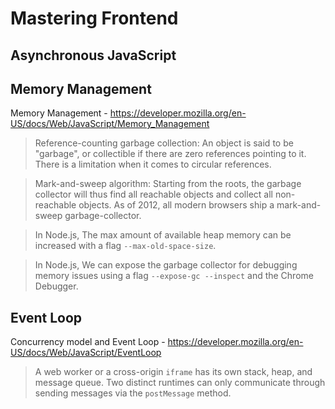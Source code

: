 # Mastering Frontend

## Asynchronous JavaScript

## Memory Management
Memory Management - https://developer.mozilla.org/en-US/docs/Web/JavaScript/Memory_Management

> Reference-counting garbage collection: An object is said to be "garbage", or collectible if there are zero references pointing to it. There is a limitation when it comes to circular references.

> Mark-and-sweep algorithm: Starting from the roots, the garbage collector will thus find all reachable objects and collect all non-reachable objects. As of 2012, all modern browsers ship a mark-and-sweep garbage-collector.

> In Node.js, The max amount of available heap memory can be increased with a flag `--max-old-space-size`.

> In Node.js, We can expose the garbage collector for debugging memory issues using a flag `--expose-gc --inspect` and the Chrome Debugger.

## Event Loop
Concurrency model and Event Loop - https://developer.mozilla.org/en-US/docs/Web/JavaScript/EventLoop

> A web worker or a cross-origin `iframe` has its own stack, heap, and message queue. Two distinct runtimes can only communicate through sending messages via the `postMessage` method.
